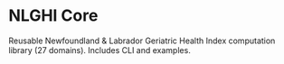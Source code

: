 # NLGHI Core

Reusable Newfoundland & Labrador Geriatric Health Index computation library (27 domains). Includes CLI and examples.
